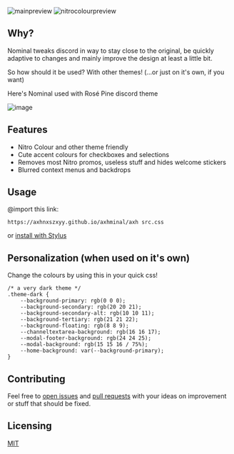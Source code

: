 ![mainpreview](assets/mainpreview.png)
![nitrocolourpreview](assets/nitrocolourpreview.png)

## Why?

Nominal tweaks discord in way to stay close to the original, be quickly adaptive to changes and mainly improve the design at least a little bit.

So how should it be used? With other themes! (...or just on it's own, if you want)

Here's Nominal used with Rosé Pine discord theme

![image](https://github.com/nvkomimi/nominal/assets/76652465/ca198276-00b0-4b98-8be0-aa29d93db4cb)

## Features

- Nitro Colour and other theme friendly
- Cute accent colours for checkboxes and selections
- Removes most Nitro promos, useless stuff and hides welcome stickers
- Blurred context menus and backdrops

## Usage

@import this link:

    https://axhnxszxyy.github.io/axhminal/axh src.css

or [install with Stylus](clients/nominal.user.css)

## Personalization (when used on it's own)

Change the colours by using this in your quick css!

    /* a very dark theme */
    .theme-dark {
        --background-primary: rgb(0 0 0);
        --background-secondary: rgb(20 20 21);
        --background-secondary-alt: rgb(10 10 11);
        --background-tertiary: rgb(21 21 22);
        --background-floating: rgb(8 8 9);
        --channeltextarea-background: rgb(16 16 17);
        --modal-footer-background: rgb(24 24 25);
        --modal-background: rgb(15 15 16 / 75%);
        --home-background: var(--background-primary);
    }

## Contributing

Feel free to [open issues](https://github.com/nvkomimi/nominal/issues/new/choose) and [pull requests](https://github.com/nvkomimi/nominal/compare) with your ideas on improvement or stuff that should be fixed.  

## Licensing

[MIT](LICENSE.md)
